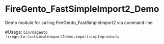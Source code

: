 # FireGento_FastSimpleImport2_Demo
Demo module for calling FireGento_FastSimpleImport2 via command line


#Usage:
`bin/magento firegento:fastsimpleimport2demo:importsimpleproducts`
